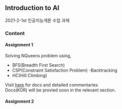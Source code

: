 ## Introduction to AI
2021-2-1st 인공지능개론 수업 과제
### Content

#### Assignment 1
Solving NQueens problem using, 
- BFS(Breadth First Search)
- CSP(Constraint Satisfaction Problem) -Backtracking
- HC(Hill Climbing)

Visit [here](https://ameliacode.github.io) for docs and detailed commentaries  
Docs(KOR) will be provied soon in the relevant section.

#### Assignment 2
